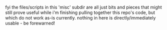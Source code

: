 fyi the files/scripts in this 'misc' subdir are all just bits and pieces that
might still prove useful while i'm finishing pulling together this repo's code,
but which do not work as-is currently.  nothing in here is directly/immediately
usable - be forewarned!
